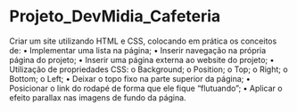 # Projeto_DevMidia_Cafeteria
 Criar um site utilizando HTML e CSS, colocando em prática os conceitos de: 
   •	Implementar uma lista na página; 
   •	Inserir navegação na própria página do projeto; 
   •	Inserir uma página externa ao website do projeto; 
   •	Utilização de propriedades CSS: 
     o	Background; 
     o	Position; 
     o	Top; 
     o	Right; 
     o	Bottom; 
     o	Left; 
   •	Deixar o topo fixo na parte superior da página; 
   •	Posicionar o link do rodapé de forma que ele fique “flutuando”; 
   •	Aplicar o efeito parallax nas imagens de fundo da página.
